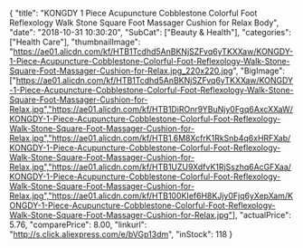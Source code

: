 {
	"title": "KONGDY 1 Piece Acupuncture Cobblestone Colorful Foot Reflexology Walk Stone Square Foot Massager Cushion for Relax Body",
	"date": "2018-10-31 10:30:20",
	"SubCat": ["Beauty & Health"],
	"categories": ["Health Care"],
	"thumbnailImage": "https://ae01.alicdn.com/kf/HTB1Tcdhd5AnBKNjSZFvq6yTKXXaw/KONGDY-1-Piece-Acupuncture-Cobblestone-Colorful-Foot-Reflexology-Walk-Stone-Square-Foot-Massager-Cushion-for-Relax.jpg_220x220.jpg",
	"BigImage": ["https://ae01.alicdn.com/kf/HTB1Tcdhd5AnBKNjSZFvq6yTKXXaw/KONGDY-1-Piece-Acupuncture-Cobblestone-Colorful-Foot-Reflexology-Walk-Stone-Square-Foot-Massager-Cushion-for-Relax.jpg","https://ae01.alicdn.com/kf/HTB1DiROnr9YBuNjy0Fgq6AxcXXaW/KONGDY-1-Piece-Acupuncture-Cobblestone-Colorful-Foot-Reflexology-Walk-Stone-Square-Foot-Massager-Cushion-for-Relax.jpg","https://ae01.alicdn.com/kf/HTB1.6M8XcfrK1RkSnb4q6xHRFXab/KONGDY-1-Piece-Acupuncture-Cobblestone-Colorful-Foot-Reflexology-Walk-Stone-Square-Foot-Massager-Cushion-for-Relax.jpg","https://ae01.alicdn.com/kf/HTB1UZU9XdfvK1RjSszhq6AcGFXaa/KONGDY-1-Piece-Acupuncture-Cobblestone-Colorful-Foot-Reflexology-Walk-Stone-Square-Foot-Massager-Cushion-for-Relax.jpg","https://ae01.alicdn.com/kf/HTB100KIef6H8KJjy0Fjq6yXepXam/KONGDY-1-Piece-Acupuncture-Cobblestone-Colorful-Foot-Reflexology-Walk-Stone-Square-Foot-Massager-Cushion-for-Relax.jpg"],
	"actualPrice": 5.76,
	"comparePrice": 8.00,
	"linkurl": "http://s.click.aliexpress.com/e/bVGp13dm",
	"inStock": 118
}
